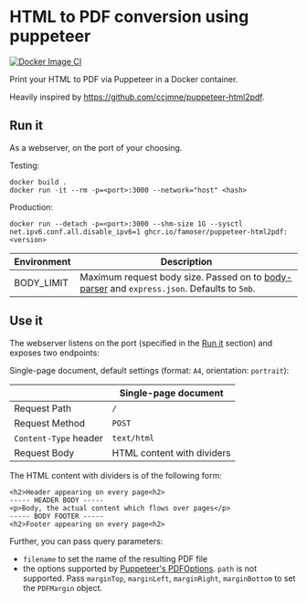 # HTML to PDF conversion using puppeteer

[![Docker Image CI](https://github.com/famoser/puppeteer-html2pdf/actions/workflows/publish-to-ghcr.yml/badge.svg)](https://github.com/ccjmne/puppeteer-html2pdf/actions/workflows/publish-to-ghcr.yml)

Print your HTML to PDF via Puppeteer in a Docker container.

Heavily inspired by https://github.com/ccjmne/puppeteer-html2pdf.

## Run it

As a webserver, on the port of your choosing.

Testing:
```shell
docker build .
docker run -it --rm -p=<port>:3000 --network="host" <hash>
```

Production:
```shell
docker run --detach -p=<port>:3000 --shm-size 1G --sysctl net.ipv6.conf.all.disable_ipv6=1 ghcr.io/famoser/puppeteer-html2pdf:<version>
```

| Environment | Description                                                                                                                                  |
| ----------- | -------------------------------------------------------------------------------------------------------------------------------------------- |
| BODY_LIMIT  | Maximum request body size. Passed on to [body-parser](https://github.com/expressjs/body-parser#limit) and `express.json`. Defaults to `5mb`. |


## Use it

The webserver listens on the port (specified in the [Run it](#run-it) section) and exposes two endpoints:

Single-page document, default settings (format: `A4`, orientation: `portrait`):

|                        | Single-page document       |
| ---------------------- |----------------------------|
| Request Path           | `/`                        |
| Request Method         | `POST`                     |
| `Content-Type` header  | `text/html`                |
| Request Body           | HTML content with dividers |

The HTML content with dividers is of the following form:
```
<h2>Header appearing on every page<h2>
----- HEADER BODY -----
<p>Body, the actual content which flows over pages</p>
----- BODY FOOTER -----
<h2>Footer appearing on every page<h2>
```

Further, you can pass query parameters:

- `filename` to set the name of the resulting PDF file
- the options supported by [Puppeteer's PDFOptions](https://pptr.dev/api/puppeteer.pdfoptions). `path` is not supported. Pass `marginTop`, `marginLeft`, `marginRight`, `marginBottom` to set the `PDFMargin` object. 
